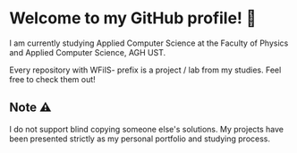 # Welcome to my GitHub profile! 👋

I am currently studying Applied Computer Science at the Faculty of Physics and Applied Computer Science, AGH UST.

Every repository with WFiIS- prefix is a project / lab from my studies. Feel free to check them out!

## Note ⚠️
I do not support blind copying someone else's solutions. My projects have been presented strictly as my personal portfolio and studying process.
